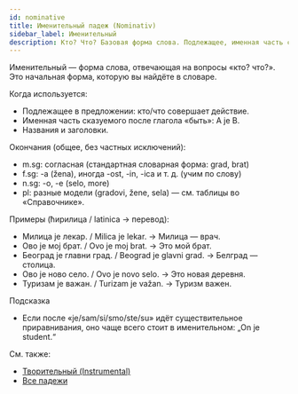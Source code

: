 ```yaml
---
id: nominative
title: Именительный падеж (Nominativ)
sidebar_label: Именительный
description: Кто? Что? Базовая форма слова. Подлежащее, именная часть сказуемого, названия.
---
```


Именительный — форма слова, отвечающая на вопросы «кто? что?». Это начальная форма, которую вы найдёте в словаре.

Когда используется:

- Подлежащее в предложении: кто/что совершает действие.
- Именная часть сказуемого после глагола «быть»: A je B.
- Названия и заголовки.

Окончания (общее, без частных исключений):

- m.sg: согласная (стандартная словарная форма: grad, brat)
- f.sg: -a (žena), иногда -ost, -in, -ica и т. д. (учим по слову)
- n.sg: -o, -e (selo, more)
- pl: разные модели (gradovi, žene, sela) — см. таблицы во «Справочнике».

Примеры (ћирилица / latinica → перевод):

- Милица је лекар. / Milica je lekar. → Милица — врач.
- Ово је мој брат. / Ovo je moj brat. → Это мой брат.
- Београд је главни град. / Beograd je glavni grad. → Белград — столица.
- Ово је ново село. / Ovo je novo selo. → Это новая деревня.
- Туризам је важан. / Turizam je važan. → Туризм важен.

Подсказка

- Если после «je/sam/si/smo/ste/su» идёт существительное приравнивания, оно чаще всего стоит в именительном: „On je student.“

См. также:

- [Творительный (Instrumental)](./instrumental)
- [Все падежи](/docs/grammar/cases)
